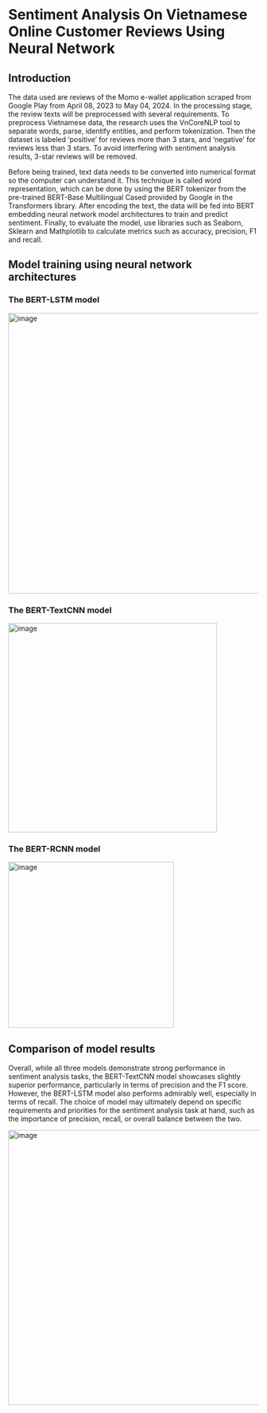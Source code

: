 # Sentiment Analysis On Vietnamese Online Customer Reviews Using Neural Network
## Introduction
The data used are reviews of the Momo e-wallet application scraped from Google Play from April 08, 2023 to May 04, 2024. In the processing stage, the review 
texts will be preprocessed with several requirements. To preprocess Vietnamese data, the research uses the VnCoreNLP tool to separate words, parse, identify entities, and perform tokenization. Then the dataset is labeled ‘positive’ for reviews more than 3 stars, and ‘negative’ for reviews less than 3 stars. To avoid interfering with sentiment analysis results, 3-star reviews will be removed. 

Before being trained, text data needs to be converted into numerical format so the computer can understand it. This technique is called word representation, which can be done by using the BERT tokenizer from the pre-trained BERT-Base Multilingual Cased provided by Google in the Transformers library. After encoding the text, the data will be fed into BERT embedding neural network model architectures to train and predict sentiment. Finally, to evaluate the model, use libraries such as Seaborn, Sklearn and Mathplotlib to calculate metrics such as accuracy, precision, F1 and recall.

## Model training using neural network architectures
### The BERT-LSTM model

<img width="563" alt="image" src="https://github.com/user-attachments/assets/4d3ab324-1218-43a0-a8a1-6dc38965541b">

### The BERT-TextCNN model

<img width="420" alt="image" src="https://github.com/user-attachments/assets/211d576f-e2dd-4d70-addb-e1cd863b859c">

### The BERT-RCNN model

<img width="333" alt="image" src="https://github.com/user-attachments/assets/61ac89b2-ea9d-4c3a-b4f6-7fc2ea27b177">

## Comparison of model results
Overall, while all three models demonstrate strong performance in sentiment analysis tasks, the BERT-TextCNN model showcases slightly superior performance, particularly in terms of precision and the F1 score. However, the BERT-LSTM model also performs admirably well, especially in terms of recall. The choice of model may ultimately depend on specific requirements and priorities for the sentiment analysis task at hand, such as the importance of precision, recall, or overall balance between the two.

<img width="552" alt="image" src="https://github.com/user-attachments/assets/c2c006dd-eea9-4990-9f43-31832ab18b9a">

